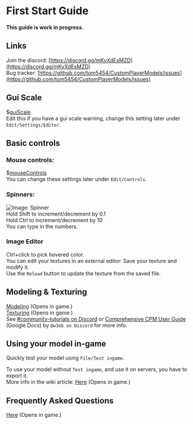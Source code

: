 # First Start Guide
**This guide is work in progress.**

## Links
Join the discord: [https://discord.gg/mKyXdEsMZD](https://discord.gg/mKyXdEsMZD)  
Bug tracker: [https://github.com/tom5454/CustomPlayerModels/issues](https://github.com/tom5454/CustomPlayerModels/issues)

## Gui Scale
$[guiScale]()  
Edit this if you have a gui scale warning, change this setting later under `Edit/Settings/Editor`.  

## Basic controls
### Mouse controls:
$[mouseControls]()  
You can change these settings later under `Edit/Controls`.  

### Spinners:
![Image: Spinner](https://github.com/tom5454/CustomPlayerModels/wiki/images/spinner.png)  
Hold Shift to increment/decrement by 0.1  
Hold Ctrl to increment/decrement by 10  
You can type in the numbers.  

### Image Editor
Ctrl+click to pick hovered color.  
You can edit your textures in an external editor: Save your texture and modify it.  
Use the `Reload` button to update the texture from the saved file.  

## Modeling & Texturing
[Modeling](https://github.com/tom5454/CustomPlayerModels/wiki/Modelling) (Opens in game.)  
[Texturing](https://github.com/tom5454/CustomPlayerModels/wiki/Texturing) (Opens in game.)  
See [#community-tutorials on Discord](https://discord.com/channels/811508670205788211/844561618281168968) or [Comprehensive CPM User Guide](https://docs.google.com/presentation/d/117GBWxtyNT6L3a69cENXz1Gjx-MplB1UC9l_uISn6oQ/edit?usp=sharing) (Google Docs) by `@w3eb on Discord` for more info.  

## Using your model in-game
Quickly test your model using `File/Test ingame`.  

To use your model without `Test ingame`, and use it on servers, you have to export it.  
More info in the wiki article: [Here](https://github.com/tom5454/CustomPlayerModels/wiki/Exporting) (Opens in game.)

## Frequently Asked Questions
[Here](https://github.com/tom5454/CustomPlayerModels/wiki/FAQ) (Opens in game.)
